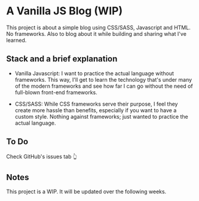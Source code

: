# A Vanilla JS Blog (WIP)

This project is about a simple blog using CSS/SASS, Javascript and HTML. No frameworks.
Also to blog about it while building and sharing what I've learned.

## Stack and a brief explanation

-  Vanilla Javascript: I want to practice the actual language without frameworks. This way,
   I'll get to learn the technology that's under many of the modern frameworks and see how far
   I can go without the need of full-blown front-end frameworks.

-  CSS/SASS: While CSS frameworks serve their purpose, I feel they create more hassle than
   benefits, especially if you want to have a custom style. Nothing against frameworks;
   just wanted to practice the actual language.

## To Do

Check GitHub's issues tab 👆

## Notes

This project is a WIP. It will be updated over the following weeks.

